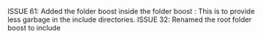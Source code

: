 ISSUE 61: Added the folder boost inside the folder boost : This is to provide less garbage in the include directories.
ISSUE 32: Renamed the root folder boost to include
